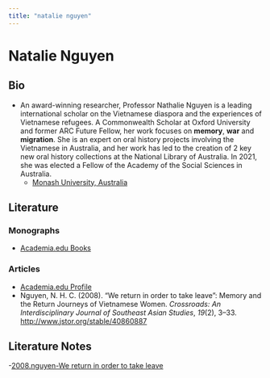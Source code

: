```yaml
---
title: "natalie nguyen"
---
```


# Natalie Nguyen

## Bio
- An award-winning researcher, Professor Nathalie Nguyen is a leading international scholar on the Vietnamese diaspora and the experiences of Vietnamese refugees. A Commonwealth Scholar at Oxford University and former ARC Future Fellow, her work focuses on **memory**, **war** and **migration**. She is an expert on oral history projects involving the Vietnamese in Australia, and her work has led to the creation of 2 key new oral history collections at the National Library of Australia. In 2021, she was elected a Fellow of the Academy of the Social Sciences in Australia.
	- [Monash University, Australia](https://research.monash.edu/en/persons/nathalie-nguyen)

## Literature
### Monographs 
- [Academia.edu Books](https://monash.academia.edu/NathalieHuynhChauNguyen/Books)

### Articles 
- [Academia.edu Profile](https://monash.academia.edu/NathalieHuynhChauNguyen)
- Nguyen, N. H. C. (2008). “We return in order to take leave”: Memory and the Return Journeys of Vietnamese Women. _Crossroads: An Interdisciplinary Journal of Southeast Asian Studies_, _19_(2), 3–33. http://www.jstor.org/stable/40860887

## Literature Notes
-[2008.nguyen-We return in order to take leave](002.LiteratureNotes/2008.nguyen-We%20return%20in%20order%20to%20take%20leave.md)